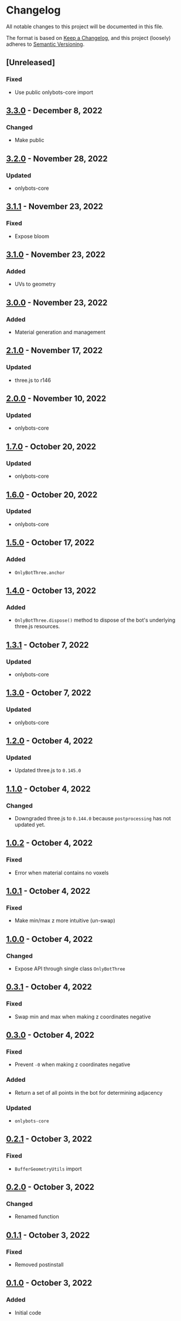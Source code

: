 # Changelog

All notable changes to this project will be documented in this file.

The format is based on [Keep a Changelog](https://keepachangelog.com/en/1.0.0/),
and this project (loosely) adheres to [Semantic Versioning](https://semver.org/spec/v2.0.0.html).

## [Unreleased]
### Fixed
* Use public onlybots-core import

## [3.3.0](https://github.com/animavirtuality/onlybots-three/compare/3.2.0...3.3.0) - December 8, 2022
### Changed
* Make public

## [3.2.0](https://github.com/animavirtuality/onlybots-three/compare/3.1.1...3.2.0) - November 28, 2022
### Updated
* onlybots-core

## [3.1.1](https://github.com/animavirtuality/onlybots-three/compare/3.1.0...3.1.1) - November 23, 2022
### Fixed
* Expose bloom

## [3.1.0](https://github.com/animavirtuality/onlybots-three/compare/3.0.0...3.1.0) - November 23, 2022
### Added
* UVs to geometry

## [3.0.0](https://github.com/animavirtuality/onlybots-three/compare/2.1.0...3.0.0) - November 23, 2022
### Added
* Material generation and management

## [2.1.0](https://github.com/animavirtuality/onlybots-three/compare/2.0.0...2.1.0) - November 17, 2022
### Updated
* three.js to r146

## [2.0.0](https://github.com/animavirtuality/onlybots-three/compare/1.7.0...2.0.0) - November 10, 2022
### Updated
* onlybots-core

## [1.7.0](https://github.com/animavirtuality/onlybots-three/compare/1.6.0...1.7.0) - October 20, 2022
### Updated
* onlybots-core

## [1.6.0](https://github.com/animavirtuality/onlybots-three/compare/1.5.0...1.6.0) - October 20, 2022
### Updated
* onlybots-core

## [1.5.0](https://github.com/animavirtuality/onlybots-three/compare/1.4.0...1.5.0) - October 17, 2022
### Added
* `OnlyBotThree.anchor`

## [1.4.0](https://github.com/animavirtuality/onlybots-three/compare/1.3.1...1.4.0) - October 13, 2022
### Added
* `OnlyBotThree.dispose()` method to dispose of the bot's underlying three.js resources.

## [1.3.1](https://github.com/animavirtuality/onlybots-three/compare/1.3.0...1.3.1) - October 7, 2022
### Updated
* onlybots-core

## [1.3.0](https://github.com/animavirtuality/onlybots-three/compare/1.2.0...1.3.0) - October 7, 2022
### Updated
* onlybots-core

## [1.2.0](https://github.com/animavirtuality/onlybots-three/compare/1.1.0...1.2.0) - October 4, 2022
### Updated
* Updated three.js to `0.145.0`

## [1.1.0](https://github.com/animavirtuality/onlybots-three/compare/1.0.2...1.1.0) - October 4, 2022
### Changed
* Downgraded three.js to `0.144.0` because `postprocessing` has not updated yet.

## [1.0.2](https://github.com/animavirtuality/onlybots-three/compare/1.0.1...1.0.2) - October 4, 2022
### Fixed
* Error when material contains no voxels

## [1.0.1](https://github.com/animavirtuality/onlybots-three/compare/1.0.0...1.0.1) - October 4, 2022
### Fixed
* Make min/max z more intuitive (un-swap)

## [1.0.0](https://github.com/animavirtuality/onlybots-three/compare/0.3.1...1.0.0) - October 4, 2022
### Changed
* Expose API through single class `OnlyBotThree`

## [0.3.1](https://github.com/animavirtuality/onlybots-three/compare/0.3.0...0.3.1) - October 4, 2022
### Fixed
* Swap min and max when making z coordinates negative

## [0.3.0](https://github.com/animavirtuality/onlybots-three/compare/0.2.1...0.3.0) - October 4, 2022
### Fixed
* Prevent `-0` when making z coordinates negative
### Added
* Return a set of all points in the bot for determining adjacency
### Updated
* `onlybots-core`

## [0.2.1](https://github.com/animavirtuality/onlybots-three/compare/0.2.0...0.2.1) - October 3, 2022
### Fixed
* `BufferGeometryUtils` import

## [0.2.0](https://github.com/animavirtuality/onlybots-three/compare/0.1.1...0.2.0) - October 3, 2022
### Changed
* Renamed function

## [0.1.1](https://github.com/animavirtuality/onlybots-three/compare/0.1.0...0.1.1) - October 3, 2022
### Fixed
* Removed postinstall

## [0.1.0](https://github.com/animavirtuality/onlybots-three/compare/0.0.1...0.1.0) - October 3, 2022
### Added
* Initial code